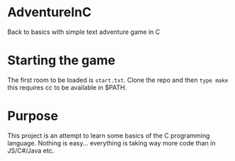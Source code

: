 # AdventureInC
Back to basics with simple text adventure game in C

# Starting the game
The first room to be loaded is `start.txt`.
Clone the repo and then `type make` this requires cc to be available in $PATH.

# Purpose
This project is an attempt to learn some basics of the C programming language. 
Nothing is easy... everything is taking way more code than in JS/C#/Java etc.

